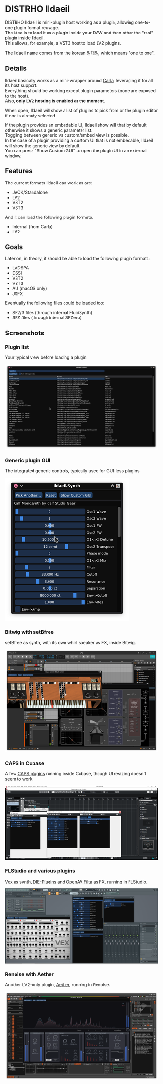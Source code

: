 # DISTRHO Ildaeil

DISTRHO Ildaeil is mini-plugin host working as a plugin, allowing one-to-one plugin format reusage.  
The idea is to load it as a plugin inside your DAW and then other the "real" plugin inside Ildaeil.  
This allows, for example, a VST3 host to load LV2 plugins.

The Ildaeil name comes from the korean 일대일, which means "one to one".

## Details

Ildaeil basically works as a mini-wrapper around [Carla](https://github.com/falkTX/Carla), leveraging it for all its host support.  
Everything should be working except plugin parameters (none are exposed to the host).  
Also, **only LV2 hosting is enabled at the moment**.

When open, Ildaeil will show a list of plugins to pick from or the plugin editor if one is already selected.

If the plugin provides an embedable UI, Ildaeil show will that by default, otherwise it shows a generic parameter list.  
Toggling between generic vs custom/embed view is possible.  
In the case of a plugin providing a custom UI that is not embedable, Ildaeil will show the generic view by default.  
You can press "Show Custom GUI" to open the plugin UI in an external window.

## Features

The current formats Ildaeil can work as are:

- JACK/Standalone
- LV2
- VST2
- VST3

And it can load the following plugin formats:

- Internal (from Carla)
- LV2

## Goals

Later on, in theory, it should be able to load the following plugin formats:

- LADSPA
- DSSI
- VST2
- VST3
- AU (macOS only)
- JSFX

Eventually the following files could be loaded too:

- SF2/3 files (through internal FluidSynth)
- SFZ files (through internal SFZero)

## Screenshots

### Plugin list

Your typical view before loading a plugin

![screenshot](screenshots/ildaeil-plugin-list.png "plugin list")

### Generic plugin GUI

The integrated generic controls, typically used for GUI-less plugins

![screenshot](screenshots/ildaeil-generic-gui.png "generic gui")

### Bitwig with setBfree

setBfree as synth, with its own whirl speaker as FX, inside Bitwig.

![screenshot](screenshots/bitwig-setbfree.png "plugin list")

### CAPS in Cubase

A few [CAPS plugins](https://github.com/moddevices/caps-lv2) running inside Cubase, though UI resizing doesn't seem to work.

![screenshot](screenshots/cubase-caps.png "plugin list")

### FLStudio and various plugins

Vex as synth, [DIE-Plugins](https://github.com/DISTRHO/DIE-Plugins) and [OpenAV Filta](https://github.com/openAVproductions/openAV-ArtyFX) as FX, running in FLStudio.

![screenshot](screenshots/flstudio-various.png "plugin list")

### Renoise with Aether

Another LV2-only plugin, [Aether](https://github.com/Dougal-s/Aether), running in Renoise.

![screenshot](screenshots/renoise-aether.png "plugin list")
